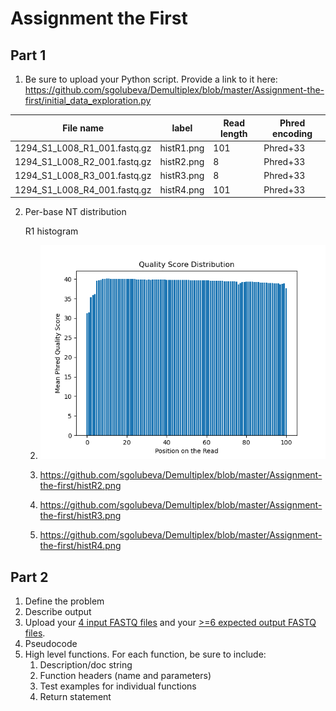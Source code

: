 # Assignment the First

## Part 1
1. Be sure to upload your Python script. Provide a link to it here:
https://github.com/sgolubeva/Demultiplex/blob/master/Assignment-the-first/initial_data_exploration.py

| File name | label | Read length | Phred encoding |
|---|---|---|---|
| 1294_S1_L008_R1_001.fastq.gz | histR1.png |101  | Phred+33  |
| 1294_S1_L008_R2_001.fastq.gz | histR2.png | 8 | Phred+33 |
| 1294_S1_L008_R3_001.fastq.gz | histR3.png | 8 | Phred+33 |
| 1294_S1_L008_R4_001.fastq.gz | histR4.png | 101 | Phred+33 |

2. Per-base NT distribution
    
    R1 histogram
   
    2. ![hist R1](histR1.png)
       
    4. https://github.com/sgolubeva/Demultiplex/blob/master/Assignment-the-first/histR2.png
    5. https://github.com/sgolubeva/Demultiplex/blob/master/Assignment-the-first/histR3.png
    6. https://github.com/sgolubeva/Demultiplex/blob/master/Assignment-the-first/histR4.png
       
    
## Part 2
1. Define the problem
2. Describe output
3. Upload your [4 input FASTQ files](../TEST-input_FASTQ) and your [>=6 expected output FASTQ files](../TEST-output_FASTQ).
4. Pseudocode
5. High level functions. For each function, be sure to include:
    1. Description/doc string
    2. Function headers (name and parameters)
    3. Test examples for individual functions
    4. Return statement

